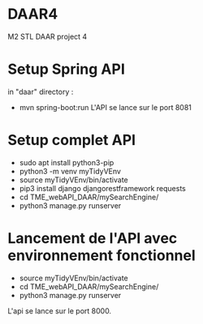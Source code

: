 # DAAR4
M2 STL DAAR project 4


# Setup Spring API
in "daar" directory : 
* mvn spring-boot:run
L'API se lance sur le port 8081

# Setup complet API
* sudo apt install python3-pip
* python3 -m venv myTidyVEnv
* source myTidyVEnv/bin/activate
* pip3 install django djangorestframework requests
* cd TME_webAPI_DAAR/mySearchEngine/
* python3 manage.py runserver

# Lancement de l'API avec environnement fonctionnel
* source myTidyVEnv/bin/activate
* cd TME_webAPI_DAAR/mySearchEngine/
* python3 manage.py runserver

L'api se lance sur le port 8000.
